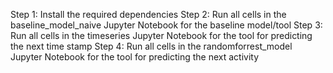 Step 1: Install the required dependencies
Step 2: Run all cells in the baseline_model_naive Jupyter Notebook for the baseline model/tool
Step 3: Run all cells in the timeseries Jupyter Notebook for the tool for predicting the next time stamp
Step 4: Run all cells in the randomforrest_model Jupyter Notebook for the tool for predicting the next activity


